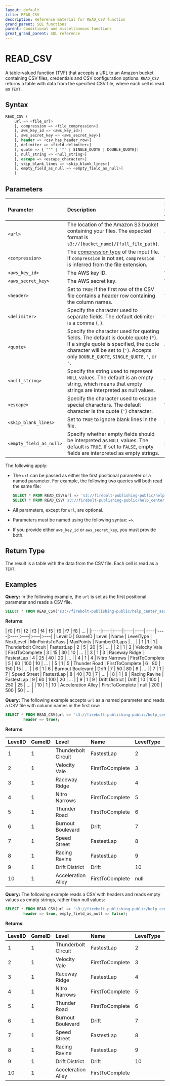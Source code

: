 ```yaml
---
layout: default
title: READ_CSV
description: Reference material for READ_CSV function
grand_parent: SQL functions
parent: Conditional and miscellaneous functions
great_grand_parent: SQL reference
---
```


# READ_CSV

A table-valued function (TVF) that accepts a URL to an Amazon bucket containing CSV files, credentials and CSV configuration options. `READ_CSV` returns a table with data from the specified CSV file, where each cell is read as `TEXT`.

## Syntax

```sql
READ_CSV ( 
    url => <file_url>
    [, compression => <file_compression>]
    [, aws_key_id => <aws_key_id>]
    [, aws_secret_key => <aws_secret_key>]
    [, header => <csv_has_header_row>]
    [, delimiter => <field_delimiter>]
    [, quote => { "'" | '"' | SINGLE_QUOTE | DOUBLE_QUOTE}]
    [, null_string => <null_string>]
    [, escape => <escape_character>]
    [, skip_blank_lines => <skip_blank_lines>]
    [, empty_field_as_null => <empty_field_as_null>]
    )
```

## Parameters

| Parameter                     | Description                                                                                      | Supported input types |
|:------------------------------|:-------------------------------------------------------------------------------------------------|:----------------------|
| `<url>`                       | The location of the Amazon S3 bucket containing your files. The expected format is `s3://{bucket_name}/{full_file_path}`.          | `TEXT`                |
| `<compression>`               | The [compression type](../../commands/data-definition/create-external-table.md#compression) of the input file. If `compression` is not set, `compression` is inferred from the file extension.           | `TEXT`                |
| `<aws_key_id>`                | The AWS key ID.                                                                                      | `TEXT`                |
| `<aws_secret_key>`            | The AWS secret key.                                                                                  | `TEXT`                |
| `<header>`                    | Set to `TRUE` if the first row of the CSV file contains a header row containing the column names.                                 | `TEXT`                |
| `<delimiter>`                 | Specify the character used to separate fields. The default delimiter is a comma (`,`).                                                            | `TEXT`                |
| `<quote>`                     | Specify the character used for quoting fields. The default is double quote (`"`). If a single quote is specified, the quote character will be set to (`'`). Accepts only `DOUBLE_QUOTE`, `SINGLE_QUOTE`, `'`, or `"`.     | `TEXT`                |
| `<null_string>`               | Specify the string used to represent `NULL` values. The default is an empty string, which means that empty strings are interpreted as null values.                                                             | `TEXT`                |
| `<escape>`                    | Specify the character used to escape special characters. The default character is the quote (`'`) character.                                                                                 | `TEXT`                |
| `<skip_blank_lines>`          | Set to `TRUE` to ignore blank lines in the file.                                                     | `BOOL`                |
| `<empty_field_as_null>`       | Specify whether empty fields should be interpreted as `NULL` values. The default is `TRUE`. If set to `FALSE`, empty fields are interpreted as empty strings.                                               | `BOOL`                |

The following apply:

* The `url` can be passed as either the first positional parameter or a named parameter. For example, the following two queries will both read the same file:

    ```sql
    SELECT * FROM READ_CSV(url => 's3://firebolt-publishing-public/help_center_assets/firebolt_sample_dataset/levels.csv');
    SELECT * FROM READ_CSV('s3://firebolt-publishing-public/help_center_assets/firebolt_sample_dataset/levels.csv');
    ```

* All parameters, except for `url`, are optional. 

* Parameters must be named using the following syntax: `=>`.

* If you provide either `aws_key_id` or `aws_secret_key`, you must provide both.

## Return Type

The result is a table with the data from the CSV file. Each cell is read as a `TEXT`.

## Examples

**Query:**
In the following example, the `url` is set as the first positional parameter and reads a CSV file.

```sql
SELECT * FROM READ_CSV('s3://firebolt-publishing-public/help_center_assets/firebolt_sample_dataset/levels.csv');
```
**Returns**:

| f0 | f1 | f2 | f3 | f4 | f5 | f6 | f7 | f8 | ... |
|:----|:----|:----|:----|:----|:----|:----|:----|:----|:----|:----|
| LevelID | GameID | Level | Name | LevelType | NextLevel | MinPointsToPass | MaxPoints | NumberOfLaps | ... |
| 1 | 1 | 1 | Thunderbolt Circuit | FastestLap | 2 | 5 | 20 | 5 | ... |
| 2 | 1 | 2 | Velocity Vale | FirstToComplete | 3 | 15 | 30 | 10 | ... |
| 3 | 1 | 3 | Raceway Ridge | FastestLap | 4 | 25 | 40 | 20 | ... |
| 4 | 1 | 4 | Nitro Narrows | FirstToComplete | 5 | 60 | 100 | 10 | ... |
| 5 | 1 | 5 | Thunder Road | FirstToComplete | 6 | 80 | 150 | 15 | ... |
| 6 | 1 | 6 | Burnout Boulevard | Drift | 7 | 50 | 80 | 8 | ... |
| 7 | 1 | 7 | Speed Street | FastestLap | 8 | 40 | 70 | 7 | ... |
| 8 | 1 | 8 | Racing Ravine | FastestLap | 9 | 60 | 100 | 20 | ... |
| 9 | 1 | 9 | Drift District | Drift | 10 | 100 | 250 | 25 | ... |
| 10 | 1 | 10 | Acceleration Alley | FirstToComplete | null | 200 | 500 | 50 | ... |


**Query:**
The following example accepts `url` as a named parameter and reads a CSV file with column names in the first row:

```sql
SELECT * FROM READ_CSV(url => 's3://firebolt-publishing-public/help_center_assets/firebolt_sample_dataset/levels.csv', 
        header => true);
```
**Returns**:

| LevelID | GameID | Level              | Name                | LevelType       | NextLevel | MinPointsToPass | MaxPoints | NumberOfLaps | ... |
|:------- |:------ |:------------------ |:------------------- |:--------------- |:--------- |:--------------- |:--------- |:------------ |:-- |
| 1  | 1 | Thunderbolt Circuit | FastestLap       | 2 | 5  | 20 | 5  | 20 | ... |
| 2  | 1 | Velocity Vale      | FirstToComplete  | 3 | 15 | 30 | 10 | 10 | ... |
| 3  | 1 | Raceway Ridge      | FastestLap       | 4 | 25 | 40 | 20 | 20 | ... |
| 4  | 1 | Nitro Narrows      | FirstToComplete  | 5 | 60 | 100| 10 | 10 | ... |
| 5  | 1 | Thunder Road       | FirstToComplete  | 6 | 80 | 150| 15 | 15 | ... |
| 6  | 1 | Burnout Boulevard  | Drift            | 7 | 50 | 80 | 8  | 8  | ... |
| 7  | 1 | Speed Street       | FastestLap       | 8 | 40 | 70 | 7  | 7  | ... |
| 8  | 1 | Racing Ravine      | FastestLap       | 9 | 60 | 100| 20 | 20 | ... |
| 9  | 1 | Drift District     | Drift            | 10| 100| 250| 25 | 25 | ... |
| 10 | 1 | Acceleration Alley | FirstToComplete  | null   | 200| 500| 50 | 50 | ... |


**Query:**
The following example reads a CSV with headers and reads empty values as empty strings, rather than null values:

```sql
SELECT * FROM READ_CSV(url => 's3://firebolt-publishing-public/help_center_assets/firebolt_sample_dataset/levels.csv',
        header => true, empty_field_as_null => false);
```
**Returns**:

| LevelID | GameID | Level              | Name                | LevelType       | ... |
|:------- |:------ |:------------------ |:------------------- |:--------------- |:--------- |
| 1       | 1      | Thunderbolt Circuit| FastestLap          | 2               | ...        |
| 2       | 1      | Velocity Vale      | FirstToComplete     | 3               | ...       |
| 3       | 1      | Raceway Ridge      | FastestLap          | 4               | ...        |
| 4       | 1      | Nitro Narrows      | FirstToComplete     | 5               | ...        |
| 5       | 1      | Thunder Road       | FirstToComplete     | 6               | ...        |
| 6       | 1      | Burnout Boulevard  | Drift               | 7               | ...        |
| 7       | 1      | Speed Street       | FastestLap          | 8               | ...        |
| 8       | 1      | Racing Ravine      | FastestLap          | 9               | ...        |
| 9       | 1      | Drift District     | Drift               | 10              | ...       |
| 10      | 1      | Acceleration Alley | FirstToComplete     |             | ...       |
